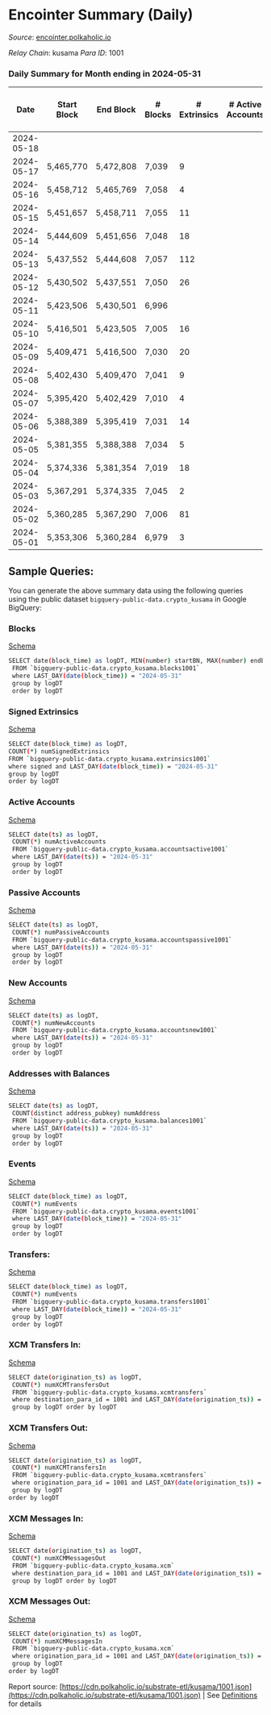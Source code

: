 # Encointer Summary (Daily)

_Source_: [encointer.polkaholic.io](https://encointer.polkaholic.io)

*Relay Chain*: kusama
*Para ID*: 1001



### Daily Summary for Month ending in 2024-05-31


| Date    | Start Block | End Block | # Blocks | # Extrinsics | # Active Accounts | # Passive Accounts | # New Accounts | # Addresses | # Events  | # Transfers ($USD) | # XCM Transfers In ($USD) | # XCM Transfers Out ($USD) | # XCM In | # XCM Out | Issues |
|---------|-------------|-----------|----------|--------------|-------------------|--------------------|----------------|-------------|-----------|--------------------|---------------------------|----------------------------|----------|-----------|--------|
| 2024-05-18 |  |  |  |  |  |  |  |  |  |   |   |   |  |  |  |
| 2024-05-17 | 5,465,770 | 5,472,808 | 7,039 | 9 |  |  |  | 105 | 14,112 | 1  |   |   |  |  |  |
| 2024-05-16 | 5,458,712 | 5,465,769 | 7,058 | 4 |  |  |  | 105 | 14,128 |   |   |   |  |  |  |
| 2024-05-15 | 5,451,657 | 5,458,711 | 7,055 | 11 |  |  |  | 105 | 14,141 |   |   |   |  |  |  |
| 2024-05-14 | 5,444,609 | 5,451,656 | 7,048 | 18 |  |  |  | 105 | 14,177 | 3  |   |   |  |  |  |
| 2024-05-13 | 5,437,552 | 5,444,608 | 7,057 | 112 |  |  |  | 105 | 14,393 | 5  |   |   |  |  |  |
| 2024-05-12 | 5,430,502 | 5,437,551 | 7,050 | 26 |  |  |  | 105 | 14,166 |   |   |   |  |  |  |
| 2024-05-11 | 5,423,506 | 5,430,501 | 6,996 |  |  |  |  | 105 | 13,996 |   |   |   |  |  |  |
| 2024-05-10 | 5,416,501 | 5,423,505 | 7,005 | 16 |  |  |  | 105 | 14,058 |   |   |   |  |  |  |
| 2024-05-09 | 5,409,471 | 5,416,500 | 7,030 | 20 |  |  |  | 105 | 14,116 |   |   |   |  |  |  |
| 2024-05-08 | 5,402,430 | 5,409,470 | 7,041 | 9 |  |  |  | 105 | 14,113 |   |   |   |  |  |  |
| 2024-05-07 | 5,395,420 | 5,402,429 | 7,010 | 4 |  |  |  | 105 | 14,034 |   |   |   |  |  |  |
| 2024-05-06 | 5,388,389 | 5,395,419 | 7,031 | 14 |  |  |  | 105 | 14,106 |   |   |   |  |  |  |
| 2024-05-05 | 5,381,355 | 5,388,388 | 7,034 | 5 |  |  |  | 105 | 14,083 |   |   |   |  |  |  |
| 2024-05-04 | 5,374,336 | 5,381,354 | 7,019 | 18 |  |  |  | 106 | 14,102 | 2  |   |   |  |  |  |
| 2024-05-03 | 5,367,291 | 5,374,335 | 7,045 | 2 |  |  |  | 106 | 14,100 | 1  |   |   |  |  |  |
| 2024-05-02 | 5,360,285 | 5,367,290 | 7,006 | 81 |  |  |  | 105 | 14,296 | 10  |   |   |  |  |  |
| 2024-05-01 | 5,353,306 | 5,360,284 | 6,979 | 3 |  |  |  | 104 | 13,983 | 2  |   |   |  |  |  |

## Sample Queries:
You can generate the above summary data using the following queries using the public dataset `bigquery-public-data.crypto_kusama` in Google BigQuery:


### Blocks 

[Schema](https://github.com/colorfulnotion/substrate-etl/blob/main/schema/blocks.json)

```bash
SELECT date(block_time) as logDT, MIN(number) startBN, MAX(number) endBN, COUNT(*) numBlocks 
 FROM `bigquery-public-data.crypto_kusama.blocks1001`  
 where LAST_DAY(date(block_time)) = "2024-05-31" 
 group by logDT 
 order by logDT
```

### Signed Extrinsics 

[Schema](https://github.com/colorfulnotion/substrate-etl/blob/main/schema/extrinsics.json)

```bash
SELECT date(block_time) as logDT, 
COUNT(*) numSignedExtrinsics 
FROM `bigquery-public-data.crypto_kusama.extrinsics1001`  
where signed and LAST_DAY(date(block_time)) = "2024-05-31" 
group by logDT 
order by logDT
```

### Active Accounts 

[Schema](https://github.com/colorfulnotion/substrate-etl/blob/main/schema/accountsactive.json)

```bash
SELECT date(ts) as logDT, 
 COUNT(*) numActiveAccounts 
 FROM `bigquery-public-data.crypto_kusama.accountsactive1001` 
 where LAST_DAY(date(ts)) = "2024-05-31" 
 group by logDT 
 order by logDT
```

### Passive Accounts 

[Schema](https://github.com/colorfulnotion/substrate-etl/blob/main/schema/accountspassive.json)

```bash
SELECT date(ts) as logDT, 
 COUNT(*) numPassiveAccounts 
 FROM `bigquery-public-data.crypto_kusama.accountspassive1001` 
 where LAST_DAY(date(ts)) = "2024-05-31" 
 group by logDT 
 order by logDT
```

### New Accounts 

[Schema](https://github.com/colorfulnotion/substrate-etl/blob/main/schema/accountsnew.json)

```bash
SELECT date(ts) as logDT, 
 COUNT(*) numNewAccounts 
 FROM `bigquery-public-data.crypto_kusama.accountsnew1001` 
 where LAST_DAY(date(ts)) = "2024-05-31" 
 group by logDT
 order by logDT
```

### Addresses with Balances 

[Schema](https://github.com/colorfulnotion/substrate-etl/blob/main/schema/balances.json)

```bash
SELECT date(ts) as logDT,
 COUNT(distinct address_pubkey) numAddress 
 FROM `bigquery-public-data.crypto_kusama.balances1001` 
 where LAST_DAY(date(ts)) = "2024-05-31" 
 group by logDT 
 order by logDT
```

### Events 

[Schema](https://github.com/colorfulnotion/substrate-etl/blob/main/schema/events.json)

```bash
SELECT date(block_time) as logDT, 
 COUNT(*) numEvents 
 FROM `bigquery-public-data.crypto_kusama.events1001` 
 where LAST_DAY(date(block_time)) = "2024-05-31" 
 group by logDT 
 order by logDT
```

### Transfers:

[Schema](https://github.com/colorfulnotion/substrate-etl/blob/main/schema/transfers.json)

```bash
SELECT date(block_time) as logDT, 
 COUNT(*) numEvents 
 FROM `bigquery-public-data.crypto_kusama.transfers1001` 
 where LAST_DAY(date(block_time)) = "2024-05-31" 
 group by logDT 
 order by logDT
```

### XCM Transfers In: 

[Schema](https://github.com/colorfulnotion/substrate-etl/blob/main/schema/xcmtransfers.json)

```bash
SELECT date(origination_ts) as logDT, 
 COUNT(*) numXCMTransfersOut 
 FROM `bigquery-public-data.crypto_kusama.xcmtransfers` 
 where destination_para_id = 1001 and LAST_DAY(date(origination_ts)) = "2024-05-31" 
 group by logDT order by logDT
```

### XCM Transfers Out: 

[Schema](https://github.com/colorfulnotion/substrate-etl/blob/main/schema/xcmtransfers.json)

```bash
SELECT date(origination_ts) as logDT, 
 COUNT(*) numXCMTransfersIn 
 FROM `bigquery-public-data.crypto_kusama.xcmtransfers` 
 where origination_para_id = 1001 and LAST_DAY(date(origination_ts)) = "2024-05-31" 
 group by logDT 
order by logDT
```

### XCM Messages In: 

[Schema](https://github.com/colorfulnotion/substrate-etl/blob/main/schema/xcm.json)

```bash
SELECT date(origination_ts) as logDT, 
 COUNT(*) numXCMMessagesOut 
 FROM `bigquery-public-data.crypto_kusama.xcm` 
 where destination_para_id = 1001 and LAST_DAY(date(origination_ts)) = "2024-05-31" 
 group by logDT order by logDT
```

### XCM Messages Out: 

[Schema](https://github.com/colorfulnotion/substrate-etl/blob/main/schema/xcm.json)

```bash
SELECT date(origination_ts) as logDT, 
 COUNT(*) numXCMMessagesIn 
 FROM `bigquery-public-data.crypto_kusama.xcm` 
 where origination_para_id = 1001 and LAST_DAY(date(origination_ts)) = "2024-05-31" 
 group by logDT 
order by logDT
```


Report source: [https://cdn.polkaholic.io/substrate-etl/kusama/1001.json](https://cdn.polkaholic.io/substrate-etl/kusama/1001.json) | See [Definitions](/DEFINITIONS.md) for details
